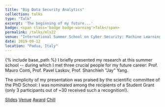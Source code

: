 ```yaml
---
title: "Big Data Security Analytics"
collection: talks
type: "Talk"
excerpt: 'The beginning of my future...'
badge: <span class='badge badge-warning'>Talk</span> 
permalink: /talks/mls22
venue: "International Summer School on Cyber Security: Machine Learning and Security"
date: 2019-09-12
location: "Padua, Italy"
---
```

{% include base_path %} 
I briefly presented my research at this summer school -- during which I met three crucial people for my future career: Prof. Mauro Conti, Prof. Pavel Laskov, Prof. Shanchieh "Jay" Yang.


The simplicity of my presentation was praised by the scientific committee of the PhD School: I was nominated among the recipients of a Student Grant (only 3 participants out of ~30 received such a recognition!).

<a class="btn btn-outline-primary my-1 mr-1 btn-sm" href="{{ base_path }}/files/talks/mls19" target="_blank" rel="noopener">Slides</a>
<a class="btn btn-outline-primary my-1 mr-1 btn-sm" href="https://spritz.math.unipd.it/events/2019/PIU2019/PagesOutput/MLS/index.html" target="_blank" rel="noopener">Venue</a>
<a class="btn btn-outline-primary my-1 mr-1 btn-sm" href="{{ base_path }}/files/talks/images/mls19_award.jpeg" target="_blank" rel="noopener">Award</a>
<a class="btn btn-outline-primary my-1 mr-1 btn-sm" href="{{ base_path }}/files/talks/images/mls19_chill.jpg" target="_blank" rel="noopener">Chill</a>

